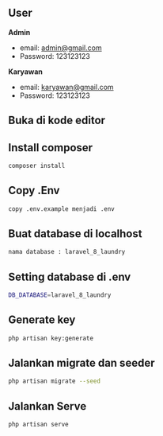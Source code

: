 ## User

**Admin**

-   email: admin@gmail.com
-   Password: 123123123

**Karyawan**

-   email: karyawan@gmail.com
-   Password: 123123123

## Buka di kode editor

## Install composer

```bash
composer install
```

## Copy .Env

```bash
copy .env.example menjadi .env
```

## Buat database di localhost

```bash
nama database : laravel_8_laundry
```

## Setting database di .env

```bash
DB_DATABASE=laravel_8_laundry
```

## Generate key

```bash
php artisan key:generate
```

## Jalankan migrate dan seeder

```bash
php artisan migrate --seed
```

## Jalankan Serve

```bash
php artisan serve
```
